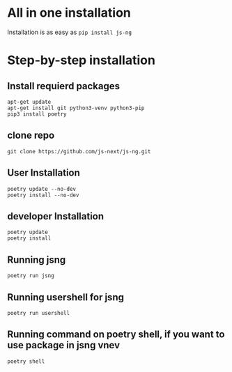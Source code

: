# All in one installation
Installation is as easy as `pip install js-ng`
# Step-by-step installation
## Install requierd packages 
```
apt-get update
apt-get install git python3-venv python3-pip
pip3 install poetry
```
## clone repo 
```
git clone https://github.com/js-next/js-ng.git
```
## User Installation
```
poetry update --no-dev
poetry install --no-dev
```
## developer Installation
```
poetry update
poetry install
```
## Running jsng
```
poetry run jsng
```
## Running usershell for jsng
```
poetry run usershell
```
## Running command on poetry shell, if you want to use package in jsng vnev
```
poetry shell
```
